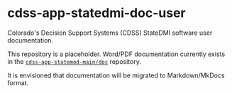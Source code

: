 # cdss-app-statedmi-doc-user #

Colorado's Decision Support Systems (CDSS) StateDMI software user documentation.

This repository is a placeholder.  Word/PDF documentation currently exists in the
[`cdss-app-statemod-main/doc`](https://github.com/OpenWaterFoundation/cdss-app-statedmi-main/tree/master/doc) repository.

It is envisioned that documentation will be migrated to Markdown/MkDocs format.
